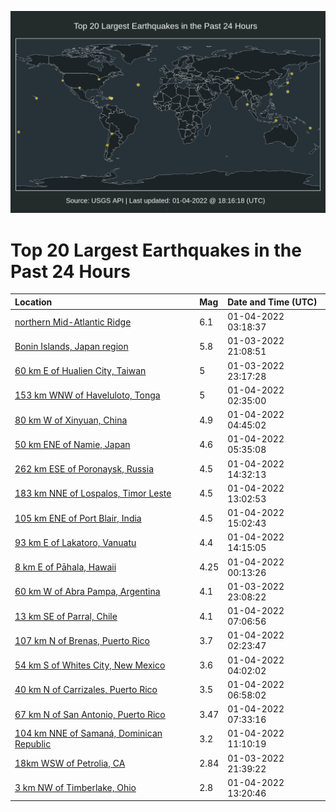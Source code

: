 ![Map](./map.png)

# Top 20 Largest Earthquakes in the Past 24 Hours

| Location | Mag | Date and Time (UTC) |
|:---|:---|:---|
| [northern Mid-Atlantic Ridge](https://earthquake.usgs.gov/earthquakes/eventpage/us7000g8tz) | 6.1 | 01-04-2022 03:18:37 |
| [Bonin Islands, Japan region](https://earthquake.usgs.gov/earthquakes/eventpage/us7000g8rm) | 5.8 | 01-03-2022 21:08:51 |
| [60 km E of Hualien City, Taiwan](https://earthquake.usgs.gov/earthquakes/eventpage/us7000g8t5) | 5 | 01-03-2022 23:17:28 |
| [153 km WNW of Haveluloto, Tonga](https://earthquake.usgs.gov/earthquakes/eventpage/us7000g8tq) | 5 | 01-04-2022 02:35:00 |
| [80 km W of Xinyuan, China](https://earthquake.usgs.gov/earthquakes/eventpage/us7000g8ua) | 4.9 | 01-04-2022 04:45:02 |
| [50 km ENE of Namie, Japan](https://earthquake.usgs.gov/earthquakes/eventpage/us7000g8ui) | 4.6 | 01-04-2022 05:35:08 |
| [262 km ESE of Poronaysk, Russia](https://earthquake.usgs.gov/earthquakes/eventpage/us7000g8xq) | 4.5 | 01-04-2022 14:32:13 |
| [183 km NNE of Lospalos, Timor Leste](https://earthquake.usgs.gov/earthquakes/eventpage/us7000g8wi) | 4.5 | 01-04-2022 13:02:53 |
| [105 km ENE of Port Blair, India](https://earthquake.usgs.gov/earthquakes/eventpage/us7000g8xx) | 4.5 | 01-04-2022 15:02:43 |
| [93 km E of Lakatoro, Vanuatu](https://earthquake.usgs.gov/earthquakes/eventpage/us7000g8xm) | 4.4 | 01-04-2022 14:15:05 |
| [8 km E of Pāhala, Hawaii](https://earthquake.usgs.gov/earthquakes/eventpage/hv72856332) | 4.25 | 01-04-2022 00:13:26 |
| [60 km W of Abra Pampa, Argentina](https://earthquake.usgs.gov/earthquakes/eventpage/us7000g8su) | 4.1 | 01-03-2022 23:08:22 |
| [13 km SE of Parral, Chile](https://earthquake.usgs.gov/earthquakes/eventpage/us7000g8v0) | 4.1 | 01-04-2022 07:06:56 |
| [107 km N of Brenas, Puerto Rico](https://earthquake.usgs.gov/earthquakes/eventpage/pr2022004000) | 3.7 | 01-04-2022 02:23:47 |
| [54 km S of Whites City, New Mexico](https://earthquake.usgs.gov/earthquakes/eventpage/tx2022afum) | 3.6 | 01-04-2022 04:02:02 |
| [40 km N of Carrizales, Puerto Rico](https://earthquake.usgs.gov/earthquakes/eventpage/pr2022004002) | 3.5 | 01-04-2022 06:58:02 |
| [67 km N of San Antonio, Puerto Rico](https://earthquake.usgs.gov/earthquakes/eventpage/pr2022004004) | 3.47 | 01-04-2022 07:33:16 |
| [104 km NNE of Samaná, Dominican Republic](https://earthquake.usgs.gov/earthquakes/eventpage/us7000g8wb) | 3.2 | 01-04-2022 11:10:19 |
| [18km WSW of Petrolia, CA](https://earthquake.usgs.gov/earthquakes/eventpage/nc73673196) | 2.84 | 01-03-2022 21:39:22 |
| [3 km NW of Timberlake, Ohio](https://earthquake.usgs.gov/earthquakes/eventpage/us7000g8x2) | 2.8 | 01-04-2022 13:20:46 |
